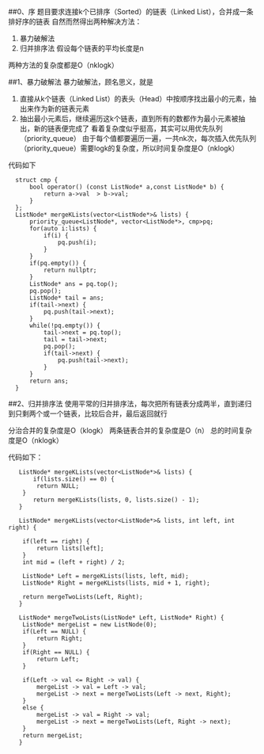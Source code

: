 ﻿##0、序
题目要求连接k个已排序（Sorted）的链表（Linked List），合并成一条排好序的链表
自然而然得出两种解决方法：

 1. 暴力破解法
 2. 归并排序法
假设每个链表的平均长度是n

两种方法的复杂度都是O（nklogk）

##1、暴力破解法
暴力破解法，顾名思义，就是
1. 直接从k个链表（Linked List）的表头（Head）中按顺序找出最小的元素，抽出来作为新的链表元素
2. 抽出最小元素后，继续遍历这k个链表，直到所有的数都作为最小元素被抽出，新的链表便完成了
看着复杂度似乎挺高，其实可以用优先队列（priority_queue） 
由于每个值都要遍历一遍，一共nk次，每次插入优先队列（priority_queue）需要logk的复杂度，所以时间复杂度是O（nklogk）

代码如下

```
  struct cmp {
      bool operator() (const ListNode* a,const ListNode* b) {
          return a->val  > b->val;
      }
  };
  ListNode* mergeKLists(vector<ListNode*>& lists) {
      priority_queue<ListNode*, vector<ListNode*>, cmp>pq;
      for(auto i:lists) {
          if(i) {
              pq.push(i);
          }
      }
      if(pq.empty()) {
          return nullptr;
      }
      ListNode* ans = pq.top();
      pq.pop();
      ListNode* tail = ans;
      if(tail->next) {
          pq.push(tail->next);
      }
      while(!pq.empty()) {
          tail->next = pq.top();
          tail = tail->next;
          pq.pop();
          if(tail->next) {
              pq.push(tail->next);
          }
      }
      return ans;
  }
```

##2、归并排序法
使用平常的归并排序法，每次把所有链表分成两半，直到递归到只剩两个或一个链表，比较后合并，最后返回就行

分治合并的复杂度是O（klogk）
两条链表合并的复杂度是O（n）
总的时间复杂度是O（nklogk）

代码如下：

```
   ListNode* mergeKLists(vector<ListNode*>& lists) {
       if(lists.size() == 0) {
   		return NULL;
   	}
       return mergeKLists(lists, 0, lists.size() - 1);
   }

   ListNode* mergeKLists(vector<ListNode*>& lists, int left, int right) {
   	
   	if(left == right) {
   		return lists[left];
   	} 
   	int mid = (left + right) / 2;

   	ListNode* Left = mergeKLists(lists, left, mid);
   	ListNode* Right = mergeKLists(lists, mid + 1, right);

   	return mergeTwoLists(Left, Right);
   }

   ListNode* mergeTwoLists(ListNode* Left, ListNode* Right) {
   	ListNode* mergeList = new ListNode(0);
   	if(Left == NULL) {
   		return Right;
   	}
   	if(Right == NULL) {
   		return Left;
   	}

   	if(Left -> val <= Right -> val) {
   		mergeList -> val = Left -> val;
   		mergeList -> next = mergeTwoLists(Left -> next, Right);
   	}
   	else {
   		mergeList -> val = Right -> val;
   		mergeList -> next = mergeTwoLists(Left, Right -> next);
   	}
   	return mergeList;
   }
```
